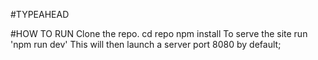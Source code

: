#TYPEAHEAD

#HOW TO RUN
Clone the repo.
cd repo
npm install
To serve the site run 'npm run dev'
This will then launch a server port 8080 by default;
